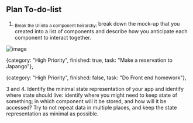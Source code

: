 ## Plan To-do-list ##


1. 	<sub> Break the UI into a component heirarchy: </sub> break down the mock-up that you created into a list of components and describe how you anticipate each component to interact together.


![image](https://user-images.githubusercontent.com/91300625/202063080-c6135f49-b6cc-4fca-b669-be987cefd4d2.png)

 {category: "High Priority", finished: true, task: "Make a reservation to Japango"},
 
 {category: "High Priority", finished: false, task: "Do Front end homework"},



3 and 4. Identify the minimal state representation of your app and identify where state should live: identify where you might need to keep state of something; in which component will it be stored, and how will it be accessed? Try to not repeat data in multiple places, and keep the state representation as minimal as possible.
